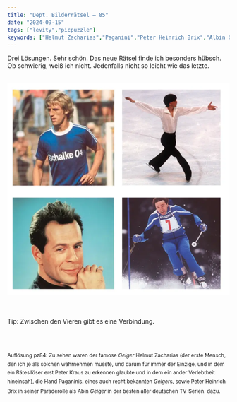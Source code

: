 ```yaml
---
title: "Dept. Bilderrätsel – 85"
date: "2024-09-15"
tags: ["levity","picpuzzle"]
keywords: ["Helmut Zacharias","Paganini","Peter Heinrich Brix","Albin Geiger","Rudi Cerne","Bruce Willis","Klaus Fichtel","Christian Neureuther"]
---
```

Drei Lösungen. Sehr schön. Das neue Rätsel finde ich besonders hübsch. Ob schwierig, weiß ich nicht. Jedenfalls nicht so leicht wie das letzte.


<br/>

<img  src="/assets/img/picpuzzle/picpuzzle85.webp" alt="Bilderrätsel85">

<br/>
<br/>
<br/>

Tip: Zwischen den Vieren gibt es eine Verbindung.

<br/>
<br/>

<sup>Auflösung pz84: Zu sehen waren der famose <i>Geiger</i> Helmut Zacharias (der erste Mensch, den ich je als solchen wahrnehmen musste, und darum für immer der Einzige, und in dem ein Rätesllöser erst Peter Kraus zu erkennen glaubte und in dem ein ander Verlebtheit hineinsah), die Hand Paganinis, eines auch recht bekannten <i>Geiger</i>s, sowie Peter Heinrich Brix in seiner Paraderolle als Abin <i>Geiger</i> in der besten aller deutschen TV-Serien.
dazu.
<sup>